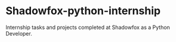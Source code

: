 # Shadowfox-python-internship
Internship tasks and projects completed at Shadowfox as a Python Developer.
